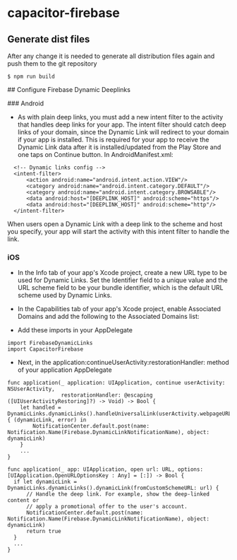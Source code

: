 # capacitor-firebase

## Generate dist files
After any change it is needed to generate all distribution files again and push them to the git repository

```
$ npm run build
```

## Configure Firebase Dynamic Deeplinks

### Android
- As with plain deep links, you must add a new intent filter to the activity that handles deep links for your app. The intent filter should catch deep links of your domain, since the Dynamic Link will redirect to your domain if your app is installed. This is required for your app to receive the Dynamic Link data after it is installed/updated from the Play Store and one taps on Continue button. In AndroidManifest.xml:
```
  <!-- Dynamic links config -->
  <intent-filter>
      <action android:name="android.intent.action.VIEW"/>
      <category android:name="android.intent.category.DEFAULT"/>
      <category android:name="android.intent.category.BROWSABLE"/>
      <data android:host="[DEEPLINK_HOST]" android:scheme="https"/>
      <data android:host="[DEEPLINK_HOST]" android:scheme="http"/>
  </intent-filter>
```

When users open a Dynamic Link with a deep link to the scheme and host you specify, your app will start the activity with this intent filter to handle the link.


### iOS
- In the Info tab of your app's Xcode project, create a new URL type to be used for Dynamic Links. Set the Identifier field to a unique value and the URL scheme field to be your bundle identifier, which is the default URL scheme used by Dynamic Links.

- In the Capabilities tab of your app's Xcode project, enable Associated Domains and add the following to the Associated Domains list:

- Add these imports in your AppDelegate
```
import FirebaseDynamicLinks
import CapacitorFirebase
```

- Next, in the application:continueUserActivity:restorationHandler: method of your application AppDelegate
```
func application(_ application: UIApplication, continue userActivity: NSUserActivity,
                 restorationHandler: @escaping ([UIUserActivityRestoring]?) -> Void) -> Bool {
    let handled = DynamicLinks.dynamicLinks().handleUniversalLink(userActivity.webpageURL!) { (dynamicLink, error) in
        NotificationCenter.default.post(name: Notification.Name(Firebase.DynamicLinkNotificationName), object: dynamicLink)
    }
    ...
}

func application(_ app: UIApplication, open url: URL, options: [UIApplication.OpenURLOptionsKey : Any] = [:]) -> Bool {
  if let dynamicLink = DynamicLinks.dynamicLinks().dynamicLink(fromCustomSchemeURL: url) {
      // Handle the deep link. For example, show the deep-linked content or
      // apply a promotional offer to the user's account.
      NotificationCenter.default.post(name: Notification.Name(Firebase.DynamicLinkNotificationName), object: dynamicLink)
      return true
  }
  ...
}

```

